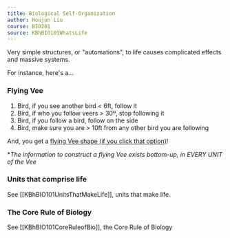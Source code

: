 ```yaml
---
title: Biological Self-Organization
author: Houjun Liu
course: BIO201
source: KBhBIO101WhatsLife
---
```


Very simple structures, or "automations", to life causes complicated effects and massive systems.

For instance, here's a…

### Flying Vee
1. Bird, if you see another bird < 6ft, follow it
2. Bird, if who you follow veers > 30º, stop following it
3. Bird, if you follow a bird, follow on the side
4. Bird, make sure you are > 10ft from any other bird you are following

And, you get a [flying Vee shape (if you click that option)](https://netlogoweb.org)!

**The information to construct a flying Vee exists bottom-up, in EVERY UNIT of the Vee*

### Units that comprise life

See [[KBhBIO101UnitsThatMakeLife]], units that make life.

### The Core Rule of Biology

See [[KBhBIO101CoreRuleofBio]], the Core Rule of Biology
